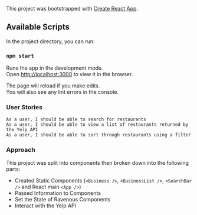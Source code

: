 This project was bootstrapped with [Create React App](https://github.com/facebook/create-react-app).

## Available Scripts

In the project directory, you can run:

### `npm start`

Runs the app in the development mode.<br>
Open [http://localhost:3000](http://localhost:3000) to view it in the browser.

The page will reload if you make edits.<br>
You will also see any lint errors in the console.

### User Stories
```
As a user, I should be able to search for restaurants
As a user, I should be able to view a list of restaurants returned by the Yelp API
As a user, I should be able to sort through restaurants using a filter
```

### Approach
This project was split into components then broken down into the following parts:   
- Created Static Components (`<Business />`, `<BusinessList />`, `<SearchBar />` and React main `<App />`)
- Passed Information to Components
- Set the State of Ravenous Components
- Interact with the Yelp API